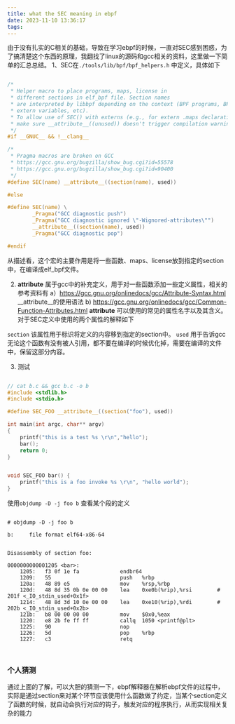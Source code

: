 ```yaml
---
title: what the SEC meaning in ebpf
date: 2023-11-10 13:36:17
tags:
---
```

由于没有扎实的C相关的基础，导致在学习ebpf的时候，一直对SEC感到困惑，为了搞清楚这个东西的原理，我翻找了linux的源码和gcc相关的资料，这里做一下简单的汇总总结。
1、SEC在`./tools/lib/bpf/bpf_helpers.h` 中定义，具体如下
```c

/*
 * Helper macro to place programs, maps, license in
 * different sections in elf_bpf file. Section names
 * are interpreted by libbpf depending on the context (BPF programs, BPF maps,
 * extern variables, etc).
 * To allow use of SEC() with externs (e.g., for extern .maps declarations),
 * make sure __attribute__((unused)) doesn't trigger compilation warning.
 */
#if __GNUC__ && !__clang__

/*
 * Pragma macros are broken on GCC
 * https://gcc.gnu.org/bugzilla/show_bug.cgi?id=55578
 * https://gcc.gnu.org/bugzilla/show_bug.cgi?id=90400
 */
#define SEC(name) __attribute__((section(name), used))

#else

#define SEC(name) \
        _Pragma("GCC diagnostic push")                                      \
        _Pragma("GCC diagnostic ignored \"-Wignored-attributes\"")          \
        __attribute__((section(name), used))                                \
        _Pragma("GCC diagnostic pop")                                       \

#endif

```
从描述看，这个宏的主要作用是将一些函数、maps、license放到指定的section中，在编译成elf_bpf文件。

2. __attribute__ 属于gcc中的补充定义，用于对一些函数添加一些定义属性，相关的参考资料有
a）https://gcc.gnu.org/onlinedocs/gcc/Attribute-Syntax.html  __attribute__的使用语法
b) https://gcc.gnu.org/onlinedocs/gcc/Common-Function-Attributes.html  __attribute__ 可以使用的常见的属性名字以及其含义。 对于SEC定义中使用的两个属性的解释如下

`section` 该属性用于标识将定义的内容移到指定的section中。 `used` 用于告诉gcc无论这个函数有没有被人引用，都不要在编译的时候优化掉，需要在编译的文件中，保留这部分内容。

3. 测试

```c

// cat b.c && gcc b.c -o b
#include <stdlib.h>
#include <stdio.h>

#define SEC_FOO __attribute__((section("foo"), used))

int main(int argc, char** argv)
{
	printf("this is a test %s \r\n","hello");
	bar();
	return 0;
}


void SEC_FOO bar() {
	printf("this is a foo invoke %s \r\n", "hello world");
}


```
使用`objdump -D -j foo b` 查看某个段的定义
```shell

# objdump -D -j foo b

b:     file format elf64-x86-64


Disassembly of section foo:

0000000000001205 <bar>:
    1205:	f3 0f 1e fa          	endbr64
    1209:	55                   	push   %rbp
    120a:	48 89 e5             	mov    %rsp,%rbp
    120d:	48 8d 35 0b 0e 00 00 	lea    0xe0b(%rip),%rsi        # 201f <_IO_stdin_used+0x1f>
    1214:	48 8d 3d 10 0e 00 00 	lea    0xe10(%rip),%rdi        # 202b <_IO_stdin_used+0x2b>
    121b:	b8 00 00 00 00       	mov    $0x0,%eax
    1220:	e8 2b fe ff ff       	callq  1050 <printf@plt>
    1225:	90                   	nop
    1226:	5d                   	pop    %rbp
    1227:	c3                   	retq



```

### 个人猜测

通过上面的了解，可以大胆的猜测一下，ebpf解释器在解析ebpf文件的过程中，实际是通过section来对某个环节应该使用什么函数做了约定，当某个section定义了函数的时候，就自动会执行对应的钩子，触发对应的程序执行，从而实现相关复杂的能力
